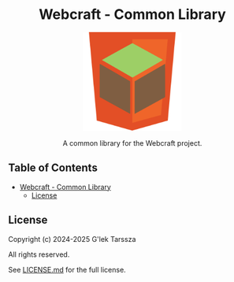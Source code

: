 <h1 id="webcraft---common-library" align="center">
    Webcraft - Common Library
</h1>
<p align="center">
    <img src="https://github.com/glektarssza/webcraft/raw/main/logo.svg" alt="Logo" width="200" />
</p>
<p  align="center">
    A common library for the Webcraft project.
</p>

<!-- omit in toc -->
## Table of Contents ##

* [Webcraft - Common Library](#webcraft---common-library)
    * [License](#license)

## License ##

Copyright (c) 2024-2025 G'lek Tarssza

All rights reserved.

See [LICENSE.md](LICENSE.md) for the full license.
